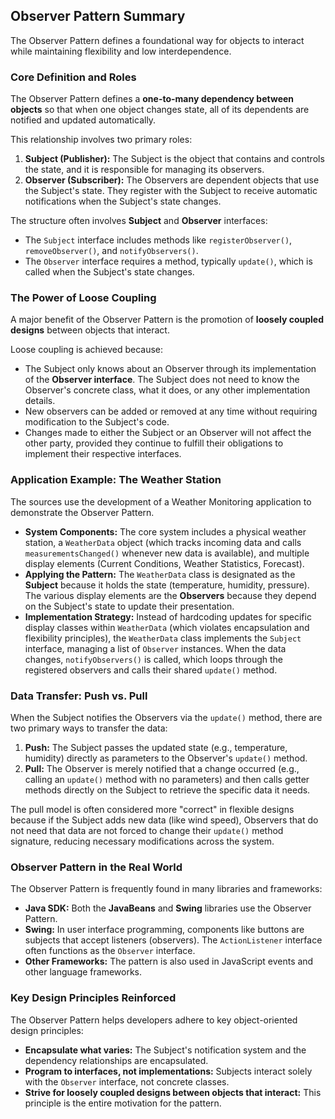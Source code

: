 ## Observer Pattern Summary

The Observer Pattern defines a foundational way for objects to interact while maintaining flexibility and low interdependence.

### Core Definition and Roles

The Observer Pattern defines a **one-to-many dependency between objects** so that when one object changes state, all of its dependents are notified and updated automatically.

This relationship involves two primary roles:

1.  **Subject (Publisher):** The Subject is the object that contains and controls the state, and it is responsible for managing its observers.
2.  **Observer (Subscriber):** The Observers are dependent objects that use the Subject's state. They register with the Subject to receive automatic notifications when the Subject's state changes.

The structure often involves **Subject** and **Observer** interfaces:

*   The `Subject` interface includes methods like `registerObserver()`, `removeObserver()`, and `notifyObservers()`.
*   The `Observer` interface requires a method, typically `update()`, which is called when the Subject's state changes.

### The Power of Loose Coupling

A major benefit of the Observer Pattern is the promotion of **loosely coupled designs** between objects that interact.

Loose coupling is achieved because:

*   The Subject only knows about an Observer through its implementation of the **Observer interface**. The Subject does not need to know the Observer's concrete class, what it does, or any other implementation details.
*   New observers can be added or removed at any time without requiring modification to the Subject's code.
*   Changes made to either the Subject or an Observer will not affect the other party, provided they continue to fulfill their obligations to implement their respective interfaces.

### Application Example: The Weather Station

The sources use the development of a Weather Monitoring application to demonstrate the Observer Pattern.

*   **System Components:** The core system includes a physical weather station, a `WeatherData` object (which tracks incoming data and calls `measurementsChanged()` whenever new data is available), and multiple display elements (Current Conditions, Weather Statistics, Forecast).
*   **Applying the Pattern:** The `WeatherData` class is designated as the **Subject** because it holds the state (temperature, humidity, pressure). The various display elements are the **Observers** because they depend on the Subject's state to update their presentation.
*   **Implementation Strategy:** Instead of hardcoding updates for specific display classes within `WeatherData` (which violates encapsulation and flexibility principles), the `WeatherData` class implements the `Subject` interface, managing a list of `Observer` instances. When the data changes, `notifyObservers()` is called, which loops through the registered observers and calls their shared `update()` method.

### Data Transfer: Push vs. Pull

When the Subject notifies the Observers via the `update()` method, there are two primary ways to transfer the data:

1.  **Push:** The Subject passes the updated state (e.g., temperature, humidity) directly as parameters to the Observer's `update()` method.
2.  **Pull:** The Observer is merely notified that a change occurred (e.g., calling an `update()` method with no parameters) and then calls getter methods directly on the Subject to retrieve the specific data it needs.

The pull model is often considered more "correct" in flexible designs because if the Subject adds new data (like wind speed), Observers that do not need that data are not forced to change their `update()` method signature, reducing necessary modifications across the system.

### Observer Pattern in the Real World

The Observer Pattern is frequently found in many libraries and frameworks:

*   **Java SDK:** Both the **JavaBeans** and **Swing** libraries use the Observer Pattern.
*   **Swing:** In user interface programming, components like buttons are subjects that accept listeners (observers). The `ActionListener` interface often functions as the `Observer` interface.
*   **Other Frameworks:** The pattern is also used in JavaScript events and other language frameworks.

### Key Design Principles Reinforced

The Observer Pattern helps developers adhere to key object-oriented design principles:

*   **Encapsulate what varies:** The Subject's notification system and the dependency relationships are encapsulated.
*   **Program to interfaces, not implementations:** Subjects interact solely with the `Observer` interface, not concrete classes.
*   **Strive for loosely coupled designs between objects that interact:** This principle is the entire motivation for the pattern.